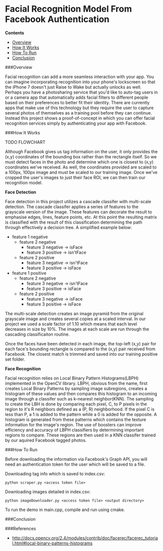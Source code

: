 # Facial Recognition Model From Facebook Authentication

__Contents__

* [Overview](#overview)
* [How It Works](#howitworks)
* [How To Run](#running)
* [Conclusion](#conclusion)

###Overview<a name="#overview"></a>

Facial recognition can add a more seamless interaction with your app. You can imagine incorporating recognition into your phone's lockscreen so that the iPhone 7 doesn't just Raise to Wake but actually unlocks as well. Perhaps you have a photosharing service that you'd like to auto-tag users in or a camera app that automatically adds facial filters to different people based on their preferences to better fit their identity. There are currently apps that make use of this technology but they require the user to capture several photos of themselves as a training pool before they can continue. Instead this project shows a proof-of-concept in which you can offer facial recognition services simply by authenticating your app with Facebook.

###How It Works<a name="howitworks"></a>

TODO FLOWCHART

Although Facebook gives us tag information on the user, it only provides the (x,y) coordinates of the bounding box rather than the rectangle itself. So we must detect faces in the photo and determine which one is closest to (x,y) coordinates we've received. As well, the coordinates provided are scaled to a 100px, 100px image and must be scaled to our training image. Once we've cropped the user's images to just their face ROI, we can then train our recognition model.  

__Face Detection__

Face detection in this project utilizes a cascade classifer with multi-scale detection. The cascade classifer applies a series of features to the grayscale version of the image. These features can decorate the result to emphasise edges, lines, feature points, etc. At this point the resulting matrix is classified with the result of this classification determining the path through effectively a decision tree. A simplified example below:

* feature 1 negative
    * feature 2 negative
        * feature 3 negative -> isFace
        * feature 3 positive -> isn'tFace
    * feature 2 positive
        * feature 3 negative -> isn'tFace
        * feature 3 positive -> isFace
* feature 1 positive
    * feature 2 negative
        * feature 3 negative -> isn'tFace
        * feature 3 positive -> isFace
    * feature 2 positive
        * feature 3 negative -> isFace
        * feature 3 positive -> isFace

The multi-scale detection creates an image pyramid from the original grayscale image and creates several copies at a scaled interval. In our project we used a scale factor of 1.10 which means that each level decreases in size by 10%. The images at each scale are run through the cascading classificaiton routine.

Once the faces have been detected in each image, the top-left (x,y) pair for each face's bounding rectangle is compared to the (x,y) pair received from Facebook. The closest match is trimmed and saved into our training positive set folder.

__Face Recognition__

Facial recognition relies on Local Binary Pattern Histograms(LBPH) implemented in the OpenCV library. LBPH, obvious from the name, first creates Local Binary Patterns by sampling image subregions, creates a histogram of these values and then compares this histogram to an incoming image through a classifer such as k-nearest neighbor(KNN). The sampling to create the LBH is done by comparing each pixel, C, to P pixels in the region to it's R neighbors defined as a (P, R) neighborhood. If the pixel C is less than P, a 1 is added to the pattern while a 0 is added for the opposite. A histogram is generated from these patterns which contains the texture information for the image's region. The use of boosters can improve efficiency and accuracy of LBPH classifiers by determining important regions to compare. These regions are then used in a KNN classifer trained by our aquired Facebook tagged photos. 

###How To Run<a name="#running"></a>

Before downloading the information via Facebook's Graph API, you will need an authentication token for the user which will be saved to a file.

Downloading tag info which is saved to index.csv:

`python scraper.py <access token file>`

Downloading images detailed in index.csv:

`python imageDownloader.py <access token file> <output directory>`

To run the demo in main.cpp, compile and run using cmake.

###Conclusion

###References
* http://docs.opencv.org/2.4/modules/contrib/doc/facerec/facerec_tutorial.html#local-binary-patterns-histograms